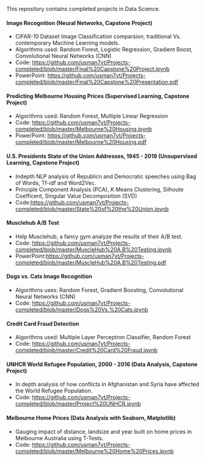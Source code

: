 This repository contains completed projects in Data Science.

#### Image Recognition (Neural Networks, Capstone Project)
- CIFAR-10 Dataset Image Classification comparsion, traditional Vs. contemporary Machine Learning models.
- Algorithms used: Random Forest, Logistic Regression, Gradient Boost, Convolutional Neural Networks (CNN)
- Code: https://github.com/usman7vt/Projects-completed/blob/master/Final%20Capstone%20Project.ipynb
- PowerPoint: https://github.com/usman7vt/Projects-completed/blob/master/Final%20Capstone%20Presentation.pdf

#### Predicting Melbourne Housing Prices (Supervised Learning, Capstone Project)
- Algorithms used: Random Forest, Multiple Linear Regression
- Code: https://github.com/usman7vt/Projects-completed/blob/master/Melbourne%20Housing.ipynb
- PowerPoint: https://github.com/usman7vt/Projects-completed/blob/master/Melbourne%20Housing.pdf

#### U.S. Presidents State of the Union Addresses, 1945 - 2019 (Unsupervised Learning, Capstone Project)
- Indepth NLP analysis of Republicn and Democratic speeches using Bag of Words, Tf-idf and Word2Vec.
- Principle Component Analysis (PCA), K Means Clustering, Silhoute Coefficent, Singular Value Decomposition (SVD)
- Code:https://github.com/usman7vt/Projects-completed/blob/master/State%20of%20the%20Union.ipynb

#### Musclehub A/B Test 
- Help Musclehub, a fancy gym analyze the results of their A/B test.
- Code: https://github.com/usman7vt/Projects-completed/blob/master/MuscleHub%20A.B%20Testing.ipynb
- PowerPoint:https://github.com/usman7vt/Projects-completed/blob/master/MuscleHub%20A.B%20Testing.pdf

#### Dogs vs. Cats Image Recognition
- Algorithms uses: Random Forest, Gradient Boosting, Convolutional Neural Networks (CNN)
- Code: https://github.com/usman7vt/Projects-completed/blob/master/Dogs%20Vs.%20Cats.ipynb

#### Credit Card Fraud Detection 
- Algorithms used: Multiple Layer Perceptron Classifier, Random Forest
- Code: https://github.com/usman7vt/Projects-completed/blob/master/Credit%20Card%20Fraud.ipynb

#### UNHCR World Refugee Population, 2000 - 2016 (Data Analysis, Capstone Project)
- In depth analysis of  how conflicts in Afghanistan and Syria have affected the World Refugee Population.
- Code: https://github.com/usman7vt/Projects-completed/blob/master/Project%20UNHCR.ipynb

#### Melbourne Home Prices (Data Analysis with Seaborn, Matplotlib)
- Gauging impact of distance, landsize and year built on home prices in Melbourne Australia using T-Tests.
- Code: https://github.com/usman7vt/Projects-completed/blob/master/Melbourne%20Home%20Prices.ipynb


